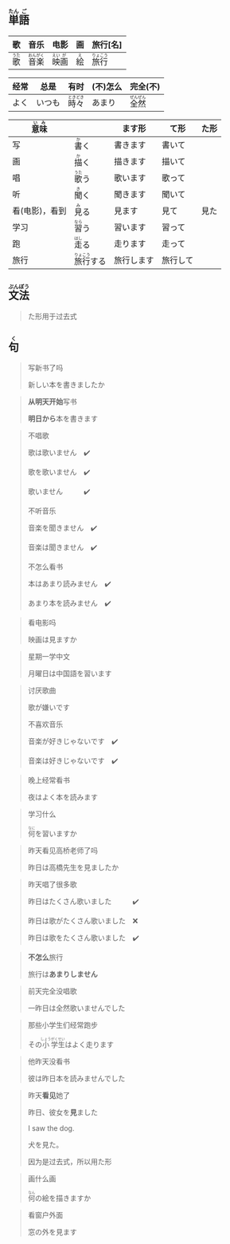 ## <ruby>単<rt>たん</rt>語<rt>ご</rt></ruby>

| 歌                           | 音乐                                                     | 电影                                                   | 画                         | 旅行[名]                                                 |
| ---------------------------- | -------------------------------------------------------- | ------------------------------------------------------ | -------------------------- | -------------------------------------------------------- |
| <ruby>歌<rt>うた</rt></ruby> | <ruby>音<rt>おん</rt></ruby><ruby>楽<rt>がく</rt></ruby> | <ruby>映<rt>えい</rt></ruby><ruby>画<rt>が</rt></ruby> | <ruby>絵<rt>え</rt></ruby> | <ruby>旅<rt>りょ</rt></ruby><ruby>行<rt>こう</rt></ruby> |

| 经常 | 总是   | 有时                               | (不)怎么 | 完全(不)                                                 |
| ---- | ------ | ---------------------------------- | -------- | -------------------------------------------------------- |
| よく | いつも | <ruby>時々<rt>ときどき</rt></ruby> | あまり   | <ruby>全<rt>ぜん</rt></ruby><ruby>然<rt>ぜん</rt></ruby> |

| <ruby>意<rt>い</rt>味<rt>み</rt></ruby> |                                                 | ます形     | て形     | た形 |
| --------------------------------------- | ----------------------------------------------- | ---------- | -------- | ---- |
| 写                                      | <ruby>書<rt>か</rt></ruby>く                    | 書きます   | 書いて   |      |
| 画                                      | <ruby>描<rt>か</rt>く</ruby>                    | 描きます   | 描いて   |      |
| 唱                                      | <ruby>歌<rt>うた</rt>う</ruby>                  | 歌います   | 歌って   |      |
| 听                                      | <ruby>聞<rt>き</rt>く</ruby>                    | 聞きます   | 聞いて   |      |
| 看(电影)，看到                          | <ruby>見<rt>み</rt>る</ruby>                    | 見ます     | 見て     | 見た |
| 学习                                    | <ruby>習<rt>なら</rt>う</ruby>                  | 習います   | 習って   |      |
| 跑                                      | <ruby>走<rt>はし</rt>る</ruby>                  | 走ります   | 走って   |      |
| 旅行                                    | <ruby>旅<rt>りょ</rt>行<rt>こう</rt></ruby>する | 旅行します | 旅行して |      |

## <ruby>文<rt>ぶん</rt>法<rt>ぽう</rt></ruby>

> た形用于过去式

## <ruby>句<rt>く</rt></ruby>

> 写新书了吗
> 
> 新しい本を書きましたか

> **从明天开始**写书
> 
> **明日から**本を書きます

> 不唱歌
> 
> 歌は歌いません　✔️
> 
> 歌を歌いません　✔️
> 
> 歌いません　　　✔️
> 
> 不听音乐
> 
> 音楽を聞きません　✔️
> 
> 音楽は聞きません　✔️
> 
> 不怎么看书
> 
> 本はあまり読みません　✔️
> 
> あまり本を読みません　✔️

> 看电影吗
> 
> 映画は見ますか

> 星期一学中文
> 
> 月曜日は中国語を習います

> 讨厌歌曲
> 
> 歌が嫌いです
> 
> 不喜欢音乐
> 
> 音楽が好きじゃないです　✔️
> 
> 音楽は好きじゃないです　✔️

> 晚上经常看书
> 
> 夜はよく本を読みます

> 学习什么
> 
> <ruby>何<rt>なに</rt></ruby>を習いますか

> 昨天看见高桥老师了吗
> 
> 昨日は高橋先生を見ましたか

> 昨天唱了很多歌
> 
> 昨日はたくさん歌いました　　　✔️
> 
> 昨日は歌がたくさん歌いました　❌
> 
> 昨日は歌をたくさん歌いました　✔️

> **不怎么**旅行
> 
> 旅行は**あまりしません**

> 前天完全没唱歌
> 
> 一昨日は全然歌いませんでした

> 那些小学生们经常跑步
> 
> その<ruby>小<rt>しょう</rt></ruby><ruby>学<rt>がく</rt></ruby><ruby>生<rt>せい</rt></ruby>はよく走ります

> 他昨天没看书
> 
> 彼は昨日本を読みませんでした

> 昨天**看见**她了
>
> 昨日、彼女を**見**ました
>
> I saw the dog.
>
> 犬を見た。
>
> 因为是过去式，所以用た形

> 画什么画
>
> <ruby>何<rt>なん</rt></ruby>の絵を描きますか

> 看窗户外面
>
> 窓の外を見ます
